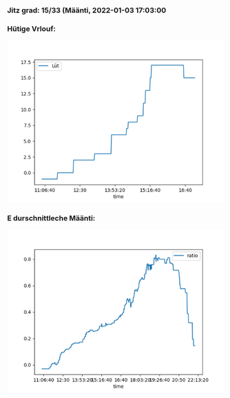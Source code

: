 ### Jitz grad: 15/33 (Määnti, 2022-01-03 17:03:00

### Hütige Vrlouf:
![Graph](Today.png)

### E durschnittleche Määnti:
![Graph](Määnti.png)